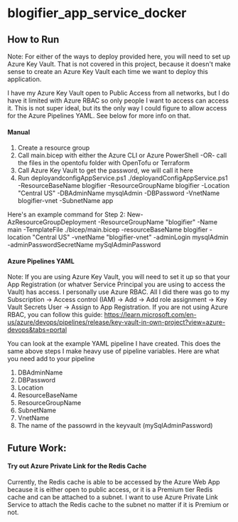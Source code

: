 # blogifier_app_service_docker

## How to Run
Note: For either of the ways to deploy provided here, you will need to set up Azure Key Vault. That is not covered in this project, because it doesn't make sense to create an Azure Key Vault each time we want to deploy this application.

I have my Azure Key Vault open to Public Access from all networks, but I do have it limited with Azure RBAC so only people I want to access can access it. This is not super ideal, but its the only way I could figure to allow access for the Azure Pipelines YAML. See below for more info on that.
#### Manual

1. Create a resource group
2. Call main.bicep with either the Azure CLI or Azure PowerShell -OR- call the files in the opentofu folder with OpenTofu or Terraform
4. Call Azure Key Vault to get the password, we will call it <password> here
5. Run deployandconfigAppService.ps1
  ./deployandConfigAppService.ps1 -ResourceBaseName blogifier -ResourceGroupName blogifier -Location "Central US" -DBAdminName mysqlAdmin -DBPassword <password> -VnetName blogifier-vnet -SubnetName app

Here's an example command for Step 2:
  New-AzResourceGroupDeployment -ResourceGroupName "blogifier" -Name main -TemplateFile ./bicep/main.bicep -resourceBaseName blogifier -location "Central US" -vnetName "blogifier-vnet" -adminLogin mysqlAdmin -adminPasswordSecretName mySqlAdminPassword

#### Azure Pipelines YAML
Note: If you are using Azure Key Vault, you will need to set it up so that your App Registration (or whatver Service Principal you are using to access the Vault) has access. I personally use Azure RBAC. All I did there was go to my Subscription -> Access control (IAM) -> Add -> Add role assignment -> Key Vault Secrets User -> Assign to App Registration. If you are not using Azure RBAC, you can follow this guide: https://learn.microsoft.com/en-us/azure/devops/pipelines/release/key-vault-in-own-project?view=azure-devops&tabs=portal

You can look at the example YAML pipeline I have created. This does the same above steps
I make heavy use of pipeline variables. Here are what you need add to your pipeline

1. DBAdminName
2. DBPassword
3. Location
4. ResourceBaseName
5. ResourceGroupName
6. SubnetName
7. VnetName
8. The name of the passowrd in the keyvault (mySqlAdminPassword)

## Future Work:
#### Try out Azure Private Link for the Redis Cache
Currently, the Redis cache is able to be accessed by the Azure Web App because it is either open to public access, or it is a Premium tier Redis cache and can be attached to a subnet. I want to use Azure Private Link Service to attach the Redis cache to the subnet no matter if it is Premium or not.
